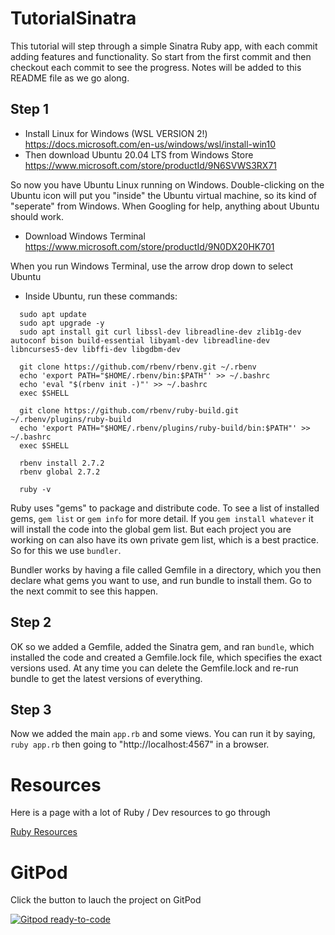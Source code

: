 
# TutorialSinatra

This tutorial will step through a simple Sinatra Ruby app, with each commit adding features and functionality. So start from the first commit and then checkout each commit to see the progress. Notes will be added to this README file as we go along.

## Step 1

- Install Linux for Windows (WSL VERSION 2!) https://docs.microsoft.com/en-us/windows/wsl/install-win10
- Then download Ubuntu 20.04 LTS from Windows Store https://www.microsoft.com/store/productId/9N6SVWS3RX71

So now you have Ubuntu Linux running on Windows. Double-clicking on the Ubuntu icon will put you "inside" the Ubuntu virtual machine, so its kind of "seperate" from Windows. When Googling for help, anything about Ubuntu should work.

- Download Windows Terminal https://www.microsoft.com/store/productId/9N0DX20HK701

When you run Windows Terminal, use the arrow drop down to select Ubuntu

- Inside Ubuntu, run these commands:

```
  sudo apt update
  sudo apt upgrade -y
  sudo apt install git curl libssl-dev libreadline-dev zlib1g-dev autoconf bison build-essential libyaml-dev libreadline-dev libncurses5-dev libffi-dev libgdbm-dev

  git clone https://github.com/rbenv/rbenv.git ~/.rbenv
  echo 'export PATH="$HOME/.rbenv/bin:$PATH"' >> ~/.bashrc
  echo 'eval "$(rbenv init -)"' >> ~/.bashrc
  exec $SHELL

  git clone https://github.com/rbenv/ruby-build.git ~/.rbenv/plugins/ruby-build
  echo 'export PATH="$HOME/.rbenv/plugins/ruby-build/bin:$PATH"' >> ~/.bashrc
  exec $SHELL

  rbenv install 2.7.2
  rbenv global 2.7.2

  ruby -v
```

Ruby uses "gems" to package and distribute code. To see a list of installed gems, `gem list` or `gem info` for more detail. If you `gem install whatever` it will install the code into the global gem list. But each project you are working on can also have its own private gem list, which is a best practice. So for this we use `bundler`.

Bundler works by having a file called Gemfile in a directory, which you then declare what gems you want to use, and run bundle to install them. Go to the next commit to see this happen.

## Step 2

OK so we added a Gemfile, added the Sinatra gem, and ran `bundle`, which installed the code and created a Gemfile.lock file, which specifies the exact versions used. At any time you can delete the Gemfile.lock and re-run bundle to get the latest versions of everything.

## Step 3

Now we added the main `app.rb` and some views. You can run it by saying,
`ruby app.rb` then going to "http://localhost:4567" in a browser.


# Resources

Here is a page with a lot of Ruby / Dev resources to go through

[Ruby Resources](https://www.notion.so/Ruby-Resources-80758ead48694352b68d93e6bba205ef)

# GitPod

Click the button to lauch the project on GitPod

[![Gitpod ready-to-code](https://img.shields.io/badge/Gitpod-ready--to--code-blue?logo=gitpod)](https://gitpod.io/#https://github.com/johnthethird/TutorialSinatra)

